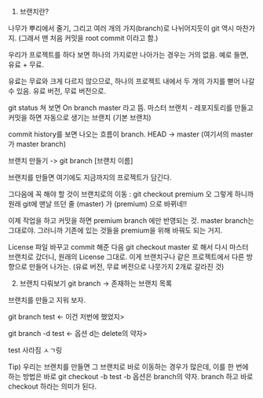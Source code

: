 1. 브랜치란?

나무가 뿌리에서 줄기, 그리고 여러 개의 가지(branch)로 나뉘어지듯이 git 역시 마찬가지. (그래서 맨 처음 커밋을 root commit 이라고 함.)

우리가 프로젝트를 하다 보면 하나의 가지로만 나아가는 경우는 거의 없음. 예로 들면, 유료 + 무료.

유료는 무료와 크게 다르지 않으므로, 하나의 프로젝트 내에서 두 개의 가지를 뻗어 나갈 수 있음. 유료 버전, 무료 버전으로.

git status 쳐 보면 On branch master 라고 뜸.
마스터 브랜치 - 레포지토리를 만들고 커밋을 하면 자동으로 생기는 브랜치 (기본 브랜치)

commit history를 보면 나오는 흐름이 branch.
HEAD -> master (여기서의 master 가 master branch)

브랜치 만들기 -> git branch [브랜치 이름]

브랜치를 만들면 여기에도 지금까지의 프로젝트가 담긴다.

그다음에 꼭 해야 할 것이 브랜치로의 이동 : git checkout premium
오 그렇게 하니까 원래 git에 맨날 뜨던 줄 (master) 가 (premium) 으로 바뀌네!!

이제 작업을 하고 커밋을 하면 premium branch 에만 반영되는 것. master branch는 그대로야. 그러니까 기존에 있는 것들을 premium을 위해 바꿔도 되는 거지.

License 파일 바꾸고 commit 해준 다음
git checkout master 로 해서 다시 마스터 브랜치로 갔더니,
원래의 License 그대로. 이게 브랜치구나 같은 프로젝트에서 다른 방향으로 만들어 나가는. (유료 버전, 무료 버전으로 나뭇가지 2개로 갈라진 것)

2. 브랜치 다뤄보기
   git branch -> 존재하는 브랜치 목록

브랜치를 만들고 지워 보자.

git branch test <- 이건 저번에 했었지>

git branch -d test <- 옵션 d는 delete의 약자>

test 사라짐 ㅅㄱ링

Tip) 우리는 브랜치를 만들면 그 브랜치로 바로 이동하는 경우가 많은데, 이를 한 번에 하는 방법은 바로
git checkout -b test
-b 옵션은 branch의 약자. branch 하고 바로 checkout 하라는 의미가 된다.
